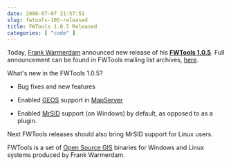 ```yaml
---
date: 2006-07-07 21:57:51
slug: fwtools-105-released
title: FWTools 1.0.5 Released
categories: [ "code" ]
---
```



Today, [Frank Warmerdam](http://home.gdal.org/~warmerda/) announced new release of his [**FWTools 1.0.5**](http://fwtools.maptools.org/). Full announcement can be found in FWTools mailing list archives, [here](http://lists.maptools.org/pipermail/fwtools/2006-July/000425.html).






What's new in the FWTools 1.0.5?




  * Bug fixes and new features


  * Enabled [GEOS](http://geos.refractions.net) support in [MapServer](http://mapserver.gis.umn.edu)


  * Enabled [MrSID](http://www.mass.gov/mgis/mrsid.htm) support (on Windows) by default, as opposed to as a plugin.


Next FWTools releases should also bring MrSID support for Linux users.






FWTools is a set of [Open Source GIS](http://www.osgeo.org) binaries for Windows and Linux systems produced by Frank Warmerdam.




